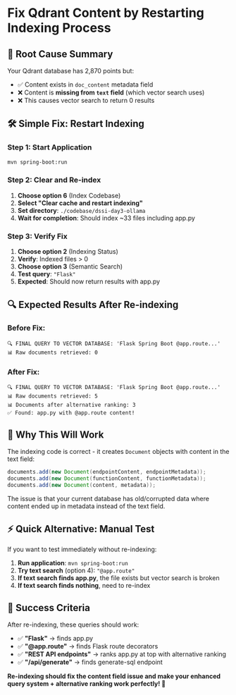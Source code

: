 # Fix Qdrant Content by Restarting Indexing Process

## 🎯 **Root Cause Summary**
Your Qdrant database has 2,870 points but:
- ✅ Content exists in `doc_content` metadata field 
- ❌ Content is **missing from `text` field** (which vector search uses)
- ❌ This causes vector search to return 0 results

## 🛠️ **Simple Fix: Restart Indexing**

### Step 1: Start Application
```bash
mvn spring-boot:run
```

### Step 2: Clear and Re-index
1. **Choose option 6** (Index Codebase)
2. **Select "Clear cache and restart indexing"** 
3. **Set directory**: `./codebase/dssi-day3-ollama`
4. **Wait for completion**: Should index ~33 files including app.py

### Step 3: Verify Fix
1. **Choose option 2** (Indexing Status)
2. **Verify**: Indexed files > 0
3. **Choose option 3** (Semantic Search)
4. **Test query**: `"Flask"`
5. **Expected**: Should now return results with app.py

## 🔍 **Expected Results After Re-indexing**

### Before Fix:
```
🔍 FINAL QUERY TO VECTOR DATABASE: 'Flask Spring Boot @app.route...'
📊 Raw documents retrieved: 0
```

### After Fix:
```
🔍 FINAL QUERY TO VECTOR DATABASE: 'Flask Spring Boot @app.route...'
📊 Raw documents retrieved: 5
📊 Documents after alternative ranking: 3
✅ Found: app.py with @app.route content!
```

## 🎯 **Why This Will Work**

The indexing code is correct - it creates `Document` objects with content in the text field:
```java
documents.add(new Document(endpointContent, endpointMetadata));
documents.add(new Document(functionContent, functionMetadata));
documents.add(new Document(content, metadata));
```

The issue is that your current database has old/corrupted data where content ended up in metadata instead of the text field.

## ⚡ **Quick Alternative: Manual Test**

If you want to test immediately without re-indexing:

1. **Run application**: `mvn spring-boot:run`
2. **Try text search** (option 4): `"@app.route"`
3. **If text search finds app.py**, the file exists but vector search is broken
4. **If text search finds nothing**, need to re-index

## 🎉 **Success Criteria**

After re-indexing, these queries should work:
- ✅ **"Flask"** → finds app.py 
- ✅ **"@app.route"** → finds Flask route decorators
- ✅ **"REST API endpoints"** → ranks app.py at top with alternative ranking
- ✅ **"/api/generate"** → finds generate-sql endpoint

**Re-indexing should fix the content field issue and make your enhanced query system + alternative ranking work perfectly! 🎯**